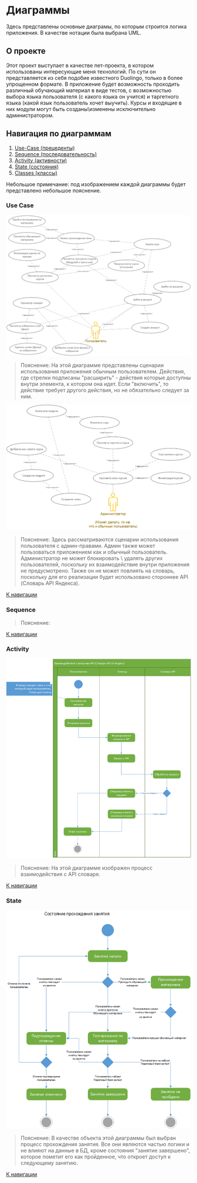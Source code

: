 # Диаграммы

Здесь представлены основные диаграмы, по которым строится логика приложения. В качестве нотации была выбрана UML.

## О проекте

Этот проект выступает в качестве пет-проекта, в котором использованы интересующие меня технологий. По сути он представляется из себя подобие известного Duolingo, только в более упрощенном формате. В приложение будет возможность проходить различный обучающий материал в виде тестов, с возможностью выбора языка пользователя (с какого языка он учится) и таргетного языка (какой язык пользователь хочет выучить). Курсы и входящие в них модули могут быть созданы\изменены исключительно администратором.

## Навигация по диаграммам

1. [Use-Case (прецеденты)](#use-case)
2. [Sequence (последовательность)](#sequence)
3. [Activity (активности)](#activity)
4. [State (состояния)](#state)
5. [Classes (классы)](#classes)

Небольшое примечание: под изображением каждой диаграммы будет представлено небольшое пояснение.

### Use Case

<!-- для пользователя -->

![Диаграмма прецедентов пользователя](../repo_assets/diagrams/use-cases-user.png)

> Пояснение: На этой диаграмме представлены сценарии использования приложения обычным пользователем. Действия, где стрелки подписаны "расширить" - действия которые доступны внутри элемента, к котором она идет. Если "включить", то действие требует другого действия, но не обязательно следует за ним.

<!-- для админа -->

![Диаграмма прецедентов администратора](../repo_assets/diagrams/use-cases-admin.png)

> Пояснение: Здесь рассматриваются сценарии использования пользователя с админ-правами. Админ также может пользоваться приложением как и обычный пользователь. Администратор не может блокировать \ удалять других пользователей, поскольку их взаимодействие внутри приложения не предусмотрено. Также он не может повлиять на словарь, поскольку для его реализации будет использовано стороннее API (Словарь API Яндекса).

[К навигации](#навигация-по-диаграммам)

### Sequence

> Пояснение:

[К навигации](#навигация-по-диаграммам)

### Activity

![Диаграмма активностей](../repo_assets/diagrams/activity.png)

> Пояснение: На этой диаграмме изображен процесс взаимодействия с API словаря.

[К навигации](#навигация-по-диаграммам)

### State

![Диаграмма состояний](../repo_assets/diagrams/state.png)

> Пояснение: В качестве объекта этой диаграммы был выбран процесс прохождения занятия. Все они являются частью логики и не влияют на данные в БД, кроме состояния "занятие завершено", которое пометит его как пройденное, что откроет доступ к следующему занятию.

[К навигации](#навигация-по-диаграммам)

<!-- ### Classes

> Пояснение:

[К навигации](#навигация-по-диаграммам) -->
